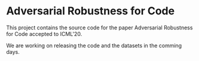 # Adversarial Robustness for Code

This project contains the source code for the paper Adversarial Robustness for Code accepted to ICML'20.

We are working on releasing the code and the datasets in the comming days.
